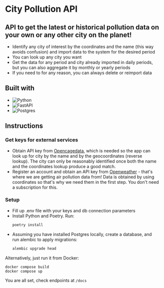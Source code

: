 # City Pollution API

## API to get the latest or historical pollution data on your own or any other city on the planet!

- Identify any city of interest by the coordinates and the name (this way avoids confusion) and import data to the
  system for the desired period
- You can look up any city you want
- Get the data for any period and city already imported in daily periods, but you can also aggregate it by monthly or
  yearly periods
- If you need to for any reason, you can always delete or reimport data

## Built with

- ![Python](https://img.shields.io/badge/python-3670A0?style=for-the-badge&logo=python&logoColor=ffdd54)
- ![FastAPI](https://img.shields.io/badge/FastAPI-005571?style=for-the-badge&logo=fastapi)
- ![Postgres](https://img.shields.io/badge/postgres-%23316192.svg?style=for-the-badge&logo=postgresql&logoColor=white)

## Instructions

### Get keys for external services

- Obtain API key from [Opencagedata](https://opencagedata.com/api), which is needed so the app can look up for city by
  the name and by the geocoordinates (reverse lookup). The city can only be reasonably identified once both the name and
  the coordinates lookup produce a good match.
- Register an account and obtain an API key from [Openweather](https://openweathermap.org/api) - that's where we are
  getting air pollution data from! Data is obtained by using coordinates so that's why we need them in the first step.
  You don't need a subscription for this.

### Setup

- Fill up .env file with your keys and db connection parameters
- Install Python and Poetry. Run:
   ```python
   poetry install
   ```
- Assuming you have installed Postgres locally, create a database, and run alembic to apply migrations:
  ```python
  alembic upgrade head
  ```

Alternatively, just run it from Docker:

```shell
docker compose build
docker compose up
```

You are all set, check endpoints at `/docs` 






